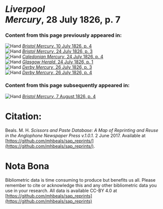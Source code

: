 # *Liverpool Mercury*, 28 July 1826, p. 7  
  
### Content from this page previously appeared in:  
![Hand](http://scissorsandpaste.net/wp-content/uploads/2017/06/smallhandpointer.png) [*Bristol Mercury*, 10 July 1826, p. 4](https://mhbeals.github.io/sap_html/Bristol-Mercury/Bristol-Mercury-10-July-1826-p-4)  
![Hand](http://scissorsandpaste.net/wp-content/uploads/2017/06/smallhandpointer.png) [*Bristol Mercury*, 24 July 1826, p. 3](https://mhbeals.github.io/sap_html/Bristol-Mercury/Bristol-Mercury-24-July-1826-p-3)  
![Hand](http://scissorsandpaste.net/wp-content/uploads/2017/06/smallhandpointer.png) [*Caledonian Mercury*, 24 July 1826, p. 4](https://mhbeals.github.io/sap_html/Caledonian-Mercury/Caledonian-Mercury-24-July-1826-p-4)  
![Hand](http://scissorsandpaste.net/wp-content/uploads/2017/06/smallhandpointer.png) [*Glasgow Herald*, 24 July 1826, p. 1](https://mhbeals.github.io/sap_html/Glasgow-Herald/Glasgow-Herald-24-July-1826-p-1)  
![Hand](http://scissorsandpaste.net/wp-content/uploads/2017/06/smallhandpointer.png) [*Derby Mercury*, 26 July 1826, p. 3](https://mhbeals.github.io/sap_html/Derby-Mercury/Derby-Mercury-26-July-1826-p-3)  
![Hand](http://scissorsandpaste.net/wp-content/uploads/2017/06/smallhandpointer.png) [*Derby Mercury*, 26 July 1826, p. 4](https://mhbeals.github.io/sap_html/Derby-Mercury/Derby-Mercury-26-July-1826-p-4)  
  
### Content from this page subsequently appeared in:  
![Hand](http://scissorsandpaste.net/wp-content/uploads/2017/06/smallhandpointer.png) [*Bristol Mercury*, 7 August 1826, p. 4](https://mhbeals.github.io/sap_html/Bristol-Mercury/Bristol-Mercury-7-August-1826-p-4)  


# Citation: 

Beals. M. H. *Scissors and Paste Database: A Map of Reprinting and Reuse in the Anglophone Newspaper Press v.1.0.1.* 2 June 2017. Available at [https://github.com/mhbeals/sap_reprints/](https://github.com/mhbeals/sap_reprints/). 

# Nota Bona

Bibliometric data is time consuming to produce but benefits us all. Please remember to cite or acknowledge this and any other bibliometric data you use in your research. All data is available CC-BY 4.0 at [https://github.com/mhbeals/sap_reprints](https://github.com/mhbeals/sap_reprints)